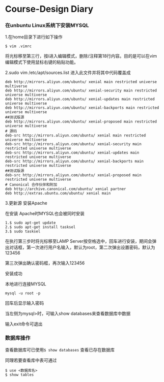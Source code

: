 # Course-Design Diary

### 在unbuntu Linux系统下安装MYSQL
1.在home目录下进行如下操作

```
$ vim .vimrc
```

将光标移至第三行，按i进入编辑模式，删除/注释第18行内容。目的是可以在vim编辑模式下使用鼠标右键的粘贴功能。

2.sudo vim /etc/apt/sources.list 进入此文件并将其中代码覆盖成

```
deb http://mirrors.aliyun.com/ubuntu/ xenial main restricted universe multiverse
deb http://mirrors.aliyun.com/ubuntu/ xenial-security main restricted universe multiverse
deb http://mirrors.aliyun.com/ubuntu/ xenial-updates main restricted universe multiverse
deb http://mirrors.aliyun.com/ubuntu/ xenial-backports main restricted universe multiverse
##测试版源
deb http://mirrors.aliyun.com/ubuntu/ xenial-proposed main restricted universe multiverse
# 源码
deb-src http://mirrors.aliyun.com/ubuntu/ xenial main restricted universe multiverse
deb-src http://mirrors.aliyun.com/ubuntu/ xenial-security main restricted universe multiverse
deb-src http://mirrors.aliyun.com/ubuntu/ xenial-updates main restricted universe multiverse
deb-src http://mirrors.aliyun.com/ubuntu/ xenial-backports main restricted universe multiverse
##测试版源
deb-src http://mirrors.aliyun.com/ubuntu/ xenial-proposed main restricted universe multiverse
# Canonical 合作伙伴和附加
deb http://archive.canonical.com/ubuntu/ xenial partner
deb http://extras.ubuntu.com/ubuntu/ xenial main
```

3.更新源 安装Apache

在安装 Apache时MYSQL也会被同时安装

```
1.$ sudo apt-get update
2.$ sudo apt-get install tasksel
3.$ sudo tasksel
```
在执行第三步时将光标移至LAMP Server按空格选中，回车进行安装，期间会弹出对话框，第一次进行用户名输入，默认为root，第二次弹出设置密码，默认为123456

第三次弹出确认密码框，再次输入123456

安装成功

本地进行连接MYSQL

```
mysql -u root -p
```

回车后显示输入密码

当左侧为mysql>时，可输入show databases来查看数据库中数据

输入exit命令可退出

### 数据库操作

查看数据库可已使用``` $ show databases ``` 查看已存在数据库

同理若要查看库中表可通过
```
$ use <数据库名>
$ show tables
```

